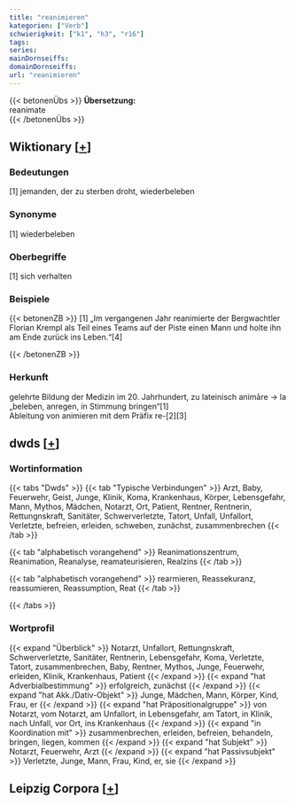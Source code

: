 ```yaml
---
title: "reanimieren"
kategorien: ["Verb"]
schwierigkeit: ["k1", "h3", "r16"]
tags:
series:
mainDornseiffs:
domainDornseiffs:
url: "reanimieren"
---
```


{{< betonenÜbs >}}
**Übersetzung:**  
reanimate  
{{< /betonenÜbs >}}

## Wiktionary [[+](https://de.wiktionary.org/wiki/reanimieren)]

### Bedeutungen
[1] jemanden, der zu sterben droht, wiederbeleben  

### Synonyme
[1] wiederbeleben  

### Oberbegriffe
[1] sich verhalten  

### Beispiele
{{< betonenZB >}}
[1] „Im vergangenen Jahr reanimierte der Bergwachtler Florian Krempl als Teil eines Teams auf der Piste einen Mann und holte ihn am Ende zurück ins Leben.“[4]  

{{< /betonenZB >}}
### Herkunft
gelehrte Bildung der Medizin im 20. Jahrhundert, zu lateinisch animāre → la „beleben, anregen, in Stimmung bringen“[1]  
Ableitung von animieren mit dem Präfix re-[2][3]  



## dwds [[+](https://www.dwds.de/wb/reanimieren)]

### Wortinformation
{{< tabs "Dwds" >}}
{{< tab "Typische Verbindungen" >}}
Arzt, Baby, Feuerwehr, Geist, Junge, Klinik, Koma, Krankenhaus, Körper, Lebensgefahr, Mann, Mythos, Mädchen, Notarzt, Ort, Patient, Rentner, Rentnerin, Rettungnskraft, Sanitäter, Schwerverletzte, Tatort, Unfall, Unfallort, Verletzte, befreien, erleiden, schweben, zunächst, zusammenbrechen
{{< /tab >}}

{{< tab "alphabetisch vorangehend" >}}
Reanimationszentrum, Reanimation, Reanalyse, reamateurisieren, Realzins
{{< /tab >}}

{{< tab "alphabetisch vorangehend" >}}
rearmieren, Reassekuranz, reassumieren, Reassumption, Reat
{{< /tab >}}

{{< /tabs >}}

### Wortprofil
{{< expand "Überblick" >}} Notarzt, Unfallort, Rettungnskraft, Schwerverletzte, Sanitäter, Rentnerin, Lebensgefahr, Koma, Verletzte, Tatort, zusammenbrechen, Baby, Rentner, Mythos, Junge, Feuerwehr, erleiden, Klinik, Krankenhaus, Patient {{< /expand >}}
{{< expand "hat Adverbialbestimmung" >}} erfolgreich, zunächst {{< /expand >}}
{{< expand "hat Akk./Dativ-Objekt" >}} Junge, Mädchen, Mann, Körper, Kind, Frau, er {{< /expand >}}
{{< expand "hat Präpositionalgruppe" >}} von Notarzt, vom Notarzt, am Unfallort, in Lebensgefahr, am Tatort, in Klinik, nach Unfall, vor Ort, ins Krankenhaus {{< /expand >}}
{{< expand "in Koordination mit" >}} zusammenbrechen, erleiden, befreien, behandeln, bringen, liegen, kommen {{< /expand >}}
{{< expand "hat Subjekt" >}} Notarzt, Feuerwehr, Arzt {{< /expand >}}
{{< expand "hat Passivsubjekt" >}} Verletzte, Junge, Mann, Frau, Kind, er, sie {{< /expand >}}

## Leipzig Corpora [[+](https://corpora.uni-leipzig.de/en/res?word=reanimieren&corpusId=deu_newscrawl-public_2018)]

